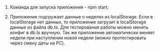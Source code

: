 1. Команда для запуска приложения - npm start;

2. Приложение подгружает данные о неделях из localStorage. Если в localStorage нет данных, то приложение загрузит в localStorage данные из файла db.ts.
   Для тестирования работы можно менять конфиг в db.ts вручную.
   Так же приложение автоматически меняет недели при наступлении новой недели (можно протестировать через смену даты на PC).
